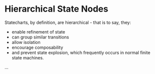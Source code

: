 # Hierarchical State Nodes

Statecharts, by definition, are hierarchical - that is to say, they:

- enable refinement of state
- can group similar transitions
- allow isolation
- encourage composability
- and prevent state explosion, which frequently occurs in normal finite state machines.

...
